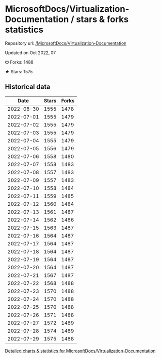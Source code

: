 # MicrosoftDocs/Virtualization-Documentation / stars & forks statistics

Repository url: [/MicrosoftDocs/Virtualization-Documentation](https://github.com/MicrosoftDocs/Virtualization-Documentation)

Updated on Oct 2022, 07

☋ Forks: 1488

★ Stars: 1575

## Historical data
| Date | Stars | Forks |
|------|-------|-------|
| 2022-06-30 | 1555 | 1478 | 
| 2022-07-01 | 1555 | 1479 | 
| 2022-07-02 | 1555 | 1479 | 
| 2022-07-03 | 1555 | 1479 | 
| 2022-07-04 | 1555 | 1479 | 
| 2022-07-05 | 1556 | 1479 | 
| 2022-07-06 | 1558 | 1480 | 
| 2022-07-07 | 1558 | 1483 | 
| 2022-07-08 | 1557 | 1483 | 
| 2022-07-09 | 1557 | 1483 | 
| 2022-07-10 | 1558 | 1484 | 
| 2022-07-11 | 1559 | 1485 | 
| 2022-07-12 | 1560 | 1484 | 
| 2022-07-13 | 1561 | 1487 | 
| 2022-07-14 | 1562 | 1486 | 
| 2022-07-15 | 1563 | 1487 | 
| 2022-07-16 | 1564 | 1487 | 
| 2022-07-17 | 1564 | 1487 | 
| 2022-07-18 | 1564 | 1487 | 
| 2022-07-19 | 1564 | 1487 | 
| 2022-07-20 | 1564 | 1487 | 
| 2022-07-21 | 1567 | 1487 | 
| 2022-07-22 | 1568 | 1488 | 
| 2022-07-23 | 1570 | 1488 | 
| 2022-07-24 | 1570 | 1488 | 
| 2022-07-25 | 1570 | 1488 | 
| 2022-07-26 | 1571 | 1488 | 
| 2022-07-27 | 1572 | 1489 | 
| 2022-07-28 | 1574 | 1489 | 
| 2022-07-29 | 1575 | 1488 | 


[Detailed charts & statistics for MicrosoftDocs/Virtualization-Documentation](https://reviewgithub.com/rep/MicrosoftDocs/Virtualization-Documentation)
